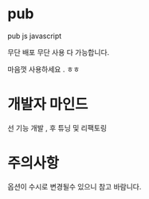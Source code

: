 # pub
pub  js javascript
 
무단 배포 무단 사용 다 가능합니다. 

마음껏 사용하세요 . ㅎㅎ


# 개발자 마인드 
선  기능 개발 , 후 튜닝 및 리팩토링 

# 주의사항 
옵션이 수시로 변경될수 있으니 참고 바람니다. 
